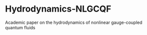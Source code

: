 # Hydrodynamics-NLGCQF
Academic paper on the hydrodynamics of nonlinear gauge-coupled quantum fluids
